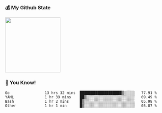 ### :moneybag: My Github State

<img height="180em" src="https://github-readme-stats.vercel.app/api?username=G-Asura&show_icons=true&hide_border=true&count_private=true&include_all_commits=true" />

### :pill: You Know!
<!--START_SECTION:waka-->

```text
Go                13 hrs 32 mins  ███████████████████▒░░░░░   77.91 %
YAML              1 hr 39 mins    ██▒░░░░░░░░░░░░░░░░░░░░░░   09.49 %
Bash              1 hr 2 mins     █▒░░░░░░░░░░░░░░░░░░░░░░░   05.98 %
Other             1 hr 1 min      █▒░░░░░░░░░░░░░░░░░░░░░░░   05.87 %
```

<!--END_SECTION:waka-->

<!--
**G-Asura/G-Asura** is a ✨ _special_ ✨ repository because its `README.md` (this file) appears on your GitHub profile.

Here are some ideas to get you started:

- 🔭 I’m currently working on ...
- 🌱 I’m currently learning ...
- 👯 I’m looking to collaborate on ...
- 🤔 I’m looking for help with ...
- 💬 Ask me about ...
- 📫 How to reach me: ...
- 😄 Pronouns: ...
- ⚡ Fun fact: ...
-->
